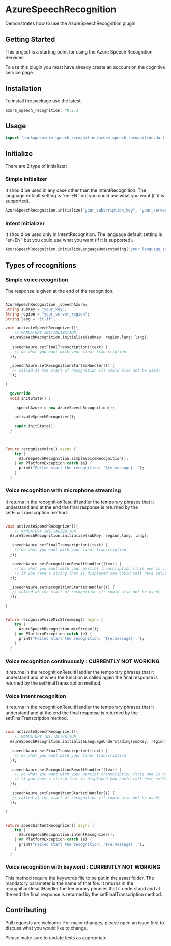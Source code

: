 # AzureSpeechRecognition

Demonstrates how to use the AzureSpeechRecognition plugin.

## Getting Started

This project is a starting point for using the Azure Speech Recognition Services.

To use this plugin you must have already create an account on the cognitive service page.

## Installation

To install the package use the latest:

```dart
azure_speech_recognition: ^0.8.3
```

## Usage

```dart
import 'package:azure_speech_recognition/azure_speech_recognition.dart';
```

## Initialize
There are 2 type of initializer:
### Simple initializer
It should be used in any case other than the IntentRecognition.
The language default setting is "en-EN" but you could use what you want (if it is supported). 
```dart
AzureSpeechRecognition.initialize("your_subscription_key", "your_server_region",lang: "it-IT");
```

### Intent initializer
It should be used only in IntentRecognition.
The language default setting is "en-EN" but you could use what you want (if it is supported). 
```dart
AzureSpeechRecognition.initializeLanguageUnderstading("your_language_subscription_key", "your_language_server_region", "your_language_appId",lang:"it-IT");
```

## Types of recognitions 

### Simple voice recognition
The response is given at the end of the recognition.

```dart

AzureSpeechRecognition _speechAzure;
String subKey = "your_key";
String region = "your_server_region";
String lang = "it-IT";

void activateSpeechRecognizer(){
    // MANDATORY INITIALIZATION
  AzureSpeechRecognition.initialize(subKey, region,lang: lang);
  
  _speechAzure.setFinalTranscription((text) {
    // do what you want with your final transcription
  });

  _speechAzure.setRecognitionStartedHandler(() {
   // called at the start of recognition (it could also not be used)
  });

}

  @override
  void initState() {
    
    _speechAzure = new AzureSpeechRecognition();

    activateSpeechRecognizer();

    super.initState();
  }



Future recognizeVoice() async {
    try {
      AzureSpeechRecognition.simpleVoiceRecognition();
    } on PlatformException catch (e) {
      print("Failed start the recognition: '${e.message}'.");
    }
  }
```

### Voice recognition with microphone streaming
It returns in the recognitionResultHandler the temporary phrases that it understand and at the end the final response is returned by the setFinalTranscription method.

```dart

void activateSpeechRecognizer(){
    // MANDATORY INITIALIZATION
  AzureSpeechRecognition.initialize(subKey, region,lang: lang);
  
  _speechAzure.setFinalTranscription((text) {
    // do what you want with your final transcription
  });

  _speechAzure.setRecognitionResultHandler((text) {
    // do what you want with your partial transcription (this one is called every time a word is recognized)
    // if you have a string that is displayed you could call here setState() to updated with the partial result
  });

  _speechAzure.setRecognitionStartedHandler(() {
   // called at the start of recognition (it could also not be used)
  });

}


Future recognizeVoiceMicStreaming() async {
    try {
      AzureSpeechRecognition.micStream();
    } on PlatformException catch (e) {
      print("Failed start the recognition: '${e.message}'.");
    }
  }
```

### Voice recognition continuously : CURRENTLY NOT WORKING
It returns in the recognitionResultHandler the temporary phrases that it understand and at when the function is called again the final response is returned by the setFinalTranscription method.

### Voice intent recognition
It returns in the recognitionResultHandler the temporary phrases that it understand and at the end the final response is returned by the setFinalTranscription method.

```dart

void activateSpeechRecognizer(){
    // MANDATORY INITIALIZATION
  AzureSpeechRecognition.initializeLanguageUnderstading(subKey, region, appId, lang: lang);
  
  _speechAzure.setFinalTranscription((text) {
    // do what you want with your final transcription
  });

  _speechAzure.setRecognitionResultHandler((text) {
    // do what you want with your partial transcription (this one is called every time a word is recognized)
    // if you have a string that is displayed you could call here setState() to updated with the partial result
  });

  _speechAzure.setRecognitionStartedHandler(() {
   // called at the start of recognition (it could also not be used)
  });

}


Future speechIntentRecognizer() async {
    try {
      AzureSpeechRecognition.intentRecognizer();
    } on PlatformException catch (e) {
      print("Failed start the recognition: '${e.message}'.");
    }
  }
```

### Voice recognition with keyword : CURRENTLY NOT WORKING
This method require the keywords file to be put in the asset folder.
The mandatory parameter is the name of that file.
It returns in the recognitionResultHandler the temporary phrases that it understand and at the end the final response is returned by the setFinalTranscription method.




## Contributing
Pull requests are welcome. For major changes, please open an issue first to discuss what you would like to change.

Please make sure to update tests as appropriate.

